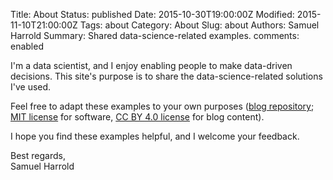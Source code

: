 Title: About
Status: published
Date: 2015-10-30T19:00:00Z
Modified: 2015-11-10T21:00:00Z
Tags: about
Category: About
Slug: about
Authors: Samuel Harrold
Summary: Shared data-science-related examples.
comments: enabled

I'm a data scientist, and I enjoy enabling people to make data-driven decisions. This site's purpose is to share the data-science-related solutions I've used.

Feel free to adapt these examples to your own purposes
([blog repository](https://github.com/stharrold/stharrold.github.io);
[MIT license](https://opensource.org/licenses/MIT) for software,
[CC BY 4.0 license](http://creativecommons.org/licenses/by/4.0/) for blog content).

I hope you find these examples helpful, and I welcome your feedback.

Best regards,  
Samuel Harrold

